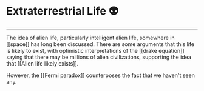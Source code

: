 # Extraterrestrial Life 👽


---
The idea of alien life, particularly intelligent alien life, somewhere in [[space]] has long been discussed. There are some arguments that this life is likely to exist, with optimistic interpretations of the [[drake equation]] saying that there may be millions of alien civilizations, supporting the idea that [[Alien life likely exists]]. 

However, the [[Fermi paradox]] counterposes the fact that we haven't seen any.